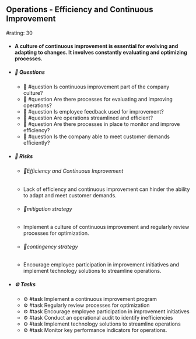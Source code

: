 ## Operations - Efficiency and Continuous Improvement
#rating: 30
- #### A culture of continuous improvement is essential for evolving and adapting to changes. It involves constantly evaluating and optimizing processes.
- ##### 💭 Questions
  - 💭 #question Is continuous improvement part of the company culture?
  - 💭 #question Are there processes for evaluating and improving operations?
  - 💭 #question Is employee feedback used for improvement?
  - 💭 #question Are operations streamlined and efficient?
  - 💭 #question Are there processes in place to monitor and improve efficiency?
  - 💭 #question Is the company able to meet customer demands efficiently?
- ##### 🚨 Risks

  - ###### 🚨Efficiency and Continuous Improvement
  - Lack of efficiency and continuous improvement can hinder the ability to adapt and meet customer demands.
  - ###### 🚨mitigation strategy
  - Implement a culture of continuous improvement and regularly review processes for optimization.
  - ###### 🚨contingency strategy
  - Encourage employee participation in improvement initiatives and implement technology solutions to streamline operations.
- ##### ⚙️ Tasks
  - ⚙️ #task Implement a continuous improvement program
  - ⚙️ #task  Regularly review processes for optimization
  - ⚙️ #task  Encourage employee participation in improvement initiatives
  - ⚙️ #task Conduct an operational audit to identify inefficiencies
  - ⚙️ #task  Implement technology solutions to streamline operations
  - ⚙️ #task  Monitor key performance indicators for operations.


